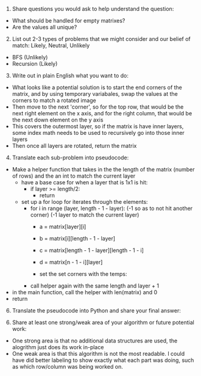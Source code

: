 1. Share questions you would ask to help understand the question:
- What should be handled for empty matrixes?
- Are the values all unique?

2. List out 2-3 types of problems that we might consider and our belief of match: Likely, Neutral, Unlikely
- BFS (Unlikely)
- Recursion (Likely)

3. Write out in plain English what you want to do: 
- What looks like a potential solution is to start the end corners of the matrix, and by using temporary variabales, swap the values at the corners to match a rotated image
- Then move to the next 'corner', so for the top row, that would be the next right element on the x axis, and for the right column, that would be the next down element on the y axis 
- This covers the outermost layer, so if the matrix is have inner layers, some index math needs to be used to recursively go into those inner layers 
- Then once all layers are rotated, return the matrix

4. Translate each sub-problem into pseudocode:
- Make a helper function that takes in the the length of the matrix (number of rows) and the an int to match the current layer 
    - have a base case for when a layer that is 1x1 is hit:
        - if layer >= length/2:
            - return 
    - set up a for loop for iterates through the elements:
        - for i in range (layer, length - 1 - layer): (-1 so as to not hit another corner) (-1 layer to match the current layer)
            - a = matrix[layer][i]
            - b = matrix[i][length - 1 - layer]
            - c = matrix[length - 1 - layer][length - 1 - i]
            - d = matrix[n - 1 - i][layer]
        
            - set the set corners with the temps:
        - call helper again with the same length and layer + 1    
- in the main function, call the helper with len(matrix) and 0
- return  

6. Translate the pseudocode into Python and share your final answer:
  <!-- class Solution:
    def rotate(self, matrix: List[List[int]]) -> None:
        """
        Do not return anything, modify matrix in-place instead.
        """
        def helper(length:int, layer:int):
            print(matrix)
            if layer >= length/2:
                return
            for i in range(layer, length - 1 - layer):
                a : int = matrix[layer][i]
                b : int = matrix[i][length - 1 - layer]
                c : int = matrix[length - 1 - layer][length - 1 - i]
                d : int = matrix[length - 1- i][layer]

                matrix[layer][i] = d
                matrix[i][length - 1 - layer] = a
                matrix[length - 1 - layer][length - 1 - i] = b
                matrix[length - 1- i][layer] = c
            helper(length, layer + 1)
        helper(len(matrix), 0)
        return
                 -->

6. Share at least one strong/weak area of your algorithm or future potential work:
- One strong area is that no additional data structures are used, the alogrithm just does its work in-place
- One weak area is that this algorithm is not the most readable. I could have did better labeling to show exactly what each part was doing, such as which row/column was being worked on. 